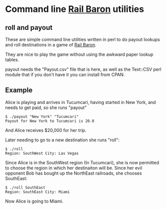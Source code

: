 # Command line <A HREF="https://en.wikipedia.org/wiki/Rail_Baron">Rail Baron</A> utilities

## roll and payout

These are simple command line utilities written in perl to do payout
lookups and roll destinations in a game of <A
HREF="https://en.wikipedia.org/wiki/Rail_Baron">Rail Baron</A>.

They are nice to play the game without using the awkward paper lookup tables.

payout needs the "Payout.csv" file that is here, as well as the Text::CSV
perl module that if you don't have it you can install from CPAN.

## Example

Alice is playing and arrives in Tucumcari, having started in New York, and
needs to get paid, so she runs "payout"

```
$ ./payout "New York" "Tucumcari"
Payout for New York to Tucumcari is 20.0
```
And Alice receives $20,000 for her trip.

Later needing to go to a new destination she runs "roll":

```
$ ./roll
Region: SouthWest City: Las Vegas
```

Since Alice is in the SouthWest region (In Tucumcari), she is now permitted to
choose the region in which her destinaiton will be. Since her evil opponent Bob
has bought up the NorthEast railroads, she chooses SouthEast:

```
$ ./roll SouthEast
Region: SouthEast City: Miami
```

Now Alice is going to Miami.
